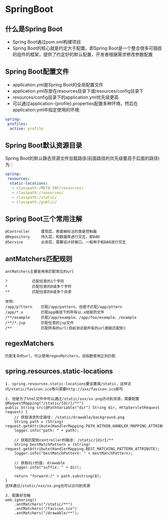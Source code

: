 # SpringBoot

## 什么是Spring Boot

- Spring Boot通过pom.xml构建项目
- Spring Boot的核心就是约定大于配置，即Spring Boot是一个整合很多可插拔的组件的框架，提供了约定好的默认配置，开发者根据需求修改参数配置

## Spring Boot配置文件

- application.yml是Spring Boot的全局配置文件
- application.yml存放在resources目录下或resources/config目录下
- resources/config目录下的application.yml优先级更高
- 可以通过application-{profile}.properties配置多种环境，然后在application.yml中指定使用的环境:

```yml
spring:
 profiles:
  active: profile
```

## Spring Boot默认资源目录

Spring Boot的默认静态资源文件加载路径(前面路径的优先级要高于后面的路径)为：
```yml
spring:
 resources:
  static-locations:
   - classpath:/META-INF/resources/
   - classpath:/resources/
   - classpath:/static/
   - classpath:/public/
```

## Spring Boot三个常用注解

```text
@Controller     展现层，表面被标注的类是控制器
@Repository     持久层，和数据库进行交互，即DAO
@Service        业务层，需要设计好接口，一般用于和DAO进行交互
```

## antMatchers匹配规则

```text
antMatchers主要是用来匹配常见的url

?           匹配任意的1个字符
*           匹配任意的0或多个字符
**          匹配任意的0或多个目录

举例:
/app/p?ttern	匹配/app/pattern，但是不匹配/app/pttern
/app/*.x	    匹配app路径下的所有以.x结尾的文件
/**/example	    匹配/app/example、/app/foo/example、/example
/**/*.jsp       匹配任意的jsp文件
/**             匹配所有的url(目前测试是所有的url都能匹配到)
```

## regexMatchers

```text
匹配复杂的url，可以使用regexMatchers，该函数使用正则匹配
```

## spring.resources.static-locations

```text
1. spring.resources.static-locations要设置成/static，这样访问/static/favicon.ico等只需要http://xxx/favicon.ico即可

2. 但是为了html文件中可以通过/static/xxx/xx.png访问到资源，需要配置
@RequestMapping("/static/{dir}/**")
public String src(@PathVariable("dir") String dir, HttpServletRequest request) {
    // 获取请求的全路径: /static/drawable/background.png
    String path = (String) request.getAttribute(HandlerMapping.PATH_WITHIN_HANDLER_MAPPING_ATTRIBUTE);
    logger.info("path: " + path);

    // 获取匹配到controller的路径: /static/{dir}/**
    String bestMatchPattern = (String) request.getAttribute(HandlerMapping.BEST_MATCHING_PATTERN_ATTRIBUTE);
    logger.info("bestMatchPattern: " + bestMatchPattern);

    // 获取dir的值: drawable
    logger.info("suffix: " + dir);

    return "forward:/" + path.substring(8);
}
这样通过/static/xxx/xx.png也可以访问到资源

3. 配置好忽略
web.ignoring()
    .antMatchers("/static/**")
    .antMatchers("/favicon.ico")
    .antMatchers("/drawable/**");
```